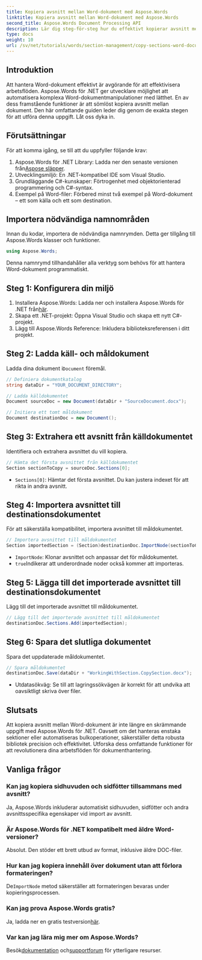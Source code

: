 ```yaml
---
title: Kopiera avsnitt mellan Word-dokument med Aspose.Words
linktitle: Kopiera avsnitt mellan Word-dokument med Aspose.Words
second_title: Aspose.Words Document Processing API
description: Lär dig steg-för-steg hur du effektivt kopierar avsnitt mellan Word-dokument med Aspose.Words för .NET. Den här detaljerade guiden täcker förutsättningar, kodexempel, avancerade tips och vanliga frågor.
type: docs
weight: 10
url: /sv/net/tutorials/words/section-management/copy-sections-word-documents/
---
```

## Introduktion

Att hantera Word-dokument effektivt är avgörande för att effektivisera arbetsflöden. Aspose.Words för .NET ger utvecklare möjlighet att automatisera komplexa Word-dokumentmanipulationer med lätthet. En av dess framstående funktioner är att sömlöst kopiera avsnitt mellan dokument. Den här omfattande guiden leder dig genom de exakta stegen för att utföra denna uppgift. Låt oss dyka in.

## Förutsättningar

För att komma igång, se till att du uppfyller följande krav:

1.  Aspose.Words för .NET Library: Ladda ner den senaste versionen från[Aspose släpper](https://releases.aspose.com/words/net/).
2. Utvecklingsmiljö: En .NET-kompatibel IDE som Visual Studio.
3. Grundläggande C#-kunskaper: Förtrogenhet med objektorienterad programmering och C#-syntax.
4. Exempel på Word-filer: Förbered minst två exempel på Word-dokument – ett som källa och ett som destination.

## Importera nödvändiga namnområden

Innan du kodar, importera de nödvändiga namnrymden. Detta ger tillgång till Aspose.Words klasser och funktioner.

```csharp
using Aspose.Words;
```

Denna namnrymd tillhandahåller alla verktyg som behövs för att hantera Word-dokument programmatiskt.

## Steg 1: Konfigurera din miljö

1. Installera Aspose.Words: Ladda ner och installera Aspose.Words för .NET från[här](https://releases.aspose.com/words/net/).
2. Skapa ett .NET-projekt: Öppna Visual Studio och skapa ett nytt C#-projekt.
3. Lägg till Aspose.Words Reference: Inkludera biblioteksreferensen i ditt projekt.

## Steg 2: Ladda käll- och måldokument

 Ladda dina dokument i`Document` föremål.

```csharp
// Definiera dokumentkatalog
string dataDir = "YOUR_DOCUMENT_DIRECTORY";

// Ladda källdokumentet
Document sourceDoc = new Document(dataDir + "SourceDocument.docx");

// Initiera ett tomt måldokument
Document destinationDoc = new Document();
```

## Steg 3: Extrahera ett avsnitt från källdokumentet

Identifiera och extrahera avsnittet du vill kopiera.

```csharp
// Hämta det första avsnittet från källdokumentet
Section sectionToCopy = sourceDoc.Sections[0];
```

- `Sections[0]`: Hämtar det första avsnittet. Du kan justera indexet för att rikta in andra avsnitt.

## Steg 4: Importera avsnittet till destinationsdokumentet

För att säkerställa kompatibilitet, importera avsnittet till måldokumentet.

```csharp
// Importera avsnittet till måldokumentet
Section importedSection = (Section)destinationDoc.ImportNode(sectionToCopy, true);
```

- `ImportNode`: Klonar avsnittet och anpassar det för måldokumentet.
- `true`Indikerar att underordnade noder också kommer att importeras.

## Steg 5: Lägga till det importerade avsnittet till destinationsdokumentet

Lägg till det importerade avsnittet till måldokumentet.

```csharp
// Lägg till det importerade avsnittet till måldokumentet
destinationDoc.Sections.Add(importedSection);
```

## Steg 6: Spara det slutliga dokumentet

Spara det uppdaterade måldokumentet.

```csharp
// Spara måldokumentet
destinationDoc.Save(dataDir + "WorkingWithSection.CopySection.docx");
```

- Utdatasökväg: Se till att lagringssökvägen är korrekt för att undvika att oavsiktligt skriva över filer.

## Slutsats

Att kopiera avsnitt mellan Word-dokument är inte längre en skrämmande uppgift med Aspose.Words för .NET. Oavsett om det hanteras enstaka sektioner eller automatiseras bulkoperationer, säkerställer detta robusta bibliotek precision och effektivitet. Utforska dess omfattande funktioner för att revolutionera dina arbetsflöden för dokumenthantering.

## Vanliga frågor

### Kan jag kopiera sidhuvuden och sidfötter tillsammans med avsnitt?
Ja, Aspose.Words inkluderar automatiskt sidhuvuden, sidfötter och andra avsnittsspecifika egenskaper vid import av avsnitt.

### Är Aspose.Words för .NET kompatibelt med äldre Word-versioner?
Absolut. Den stöder ett brett utbud av format, inklusive äldre DOC-filer.

### Hur kan jag kopiera innehåll över dokument utan att förlora formateringen?
 De`ImportNode` metod säkerställer att formateringen bevaras under kopieringsprocessen.

### Kan jag prova Aspose.Words gratis?
 Ja, ladda ner en gratis testversion[här](https://releases.aspose.com/).

### Var kan jag lära mig mer om Aspose.Words?
 Besök[dokumentation](https://reference.aspose.com/words/net/) och[supportforum](https://forum.aspose.com/c/words/8) för ytterligare resurser.